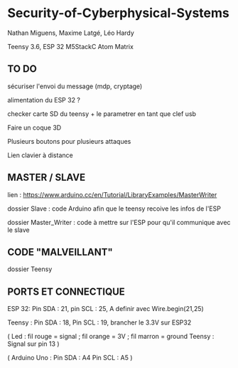 # Security-of-Cyberphysical-Systems

Nathan Miguens, Maxime Latgé, Léo Hardy

Teensy 3.6, ESP 32 M5StackC Atom Matrix
## TO DO

sécuriser l'envoi du message (mdp, cryptage)

alimentation du ESP 32 ?

checker carte SD du teensy + le parametrer en tant que clef usb

Faire un coque 3D

Plusieurs boutons pour plusieurs attaques

Lien clavier à distance


## MASTER / SLAVE

lien : https://www.arduino.cc/en/Tutorial/LibraryExamples/MasterWriter

dossier Slave : code Arduino afin que le teensy recoive les infos de l'ESP

dossier Master_Writer : code à mettre sur l'ESP pour qu'il communique avec le slave

## CODE "MALVEILLANT"

dossier Teensy

## PORTS ET CONNECTIQUE

ESP 32:
Pin SDA : 21,
pin SCL : 25,
A definir avec Wire.begin(21,25)

Teensy :
Pin SDA : 18,
Pin SCL : 19,
brancher le 3.3V sur ESP32

(
Led : fil rouge = signal ; fil orange = 3V ; fil marron = ground
Teensy : Signal sur pin 13
)

(
Arduino Uno :
Pin SDA : A4
Pin SCL : A5
)
